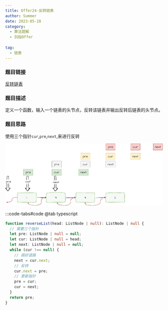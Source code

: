 ```yaml
---
title: Offer24-反转链表
author: Summer
date: 2023-05-28
category:
  - 算法题解
  - 剑指Offer

tag:
  - 链表
---
```


### 题目链接

[反转链表](https://leetcode-cn.com/problems/fan-zhuan-lian-biao-lcof/)

### 题目描述

定义一个函数，输入一个链表的头节点，反转该链表并输出反转后链表的头节点。

### 题目思路

使用三个指针`cur`,`pre`,`next`,来进行反转

<!-- 插入图片 -->

![反转链表](./imgs/reverse-linklist.drawio.png)

:::code-tabs#code
@tab typescript

```typescript
function reverseList(head: ListNode | null): ListNode | null {
  // 需要三个指针
  let pre: ListNode | null = null;
  let cur: ListNode | null = head;
  let next: ListNode | null = null;
  while (cur !== null) {
    // 搞好退路
    next = cur.next;
    // 反转
    cur.next = pre;
    // 更新指针
    pre = cur;
    cur = next;
  }
  return pre;
}
```
